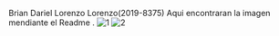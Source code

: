 Brian Dariel Lorenzo Lorenzo(2019-8375) Aqui encontraran la imagen mendiante el Readme .
![1](https://user-images.githubusercontent.com/82105134/122700850-10eecc00-d21a-11eb-9016-ef77b963821a.png)
![2](https://user-images.githubusercontent.com/82105134/122700854-12b88f80-d21a-11eb-9295-724f2e395056.png)
